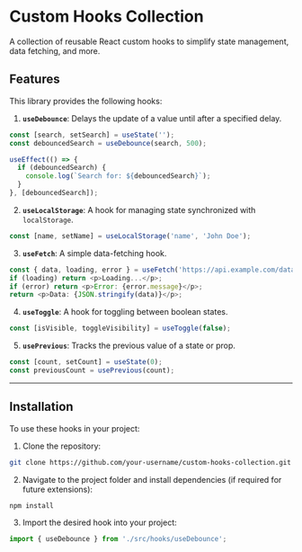 # Custom Hooks Collection

A collection of reusable React custom hooks to simplify state management, data fetching, and more.

## Features

This library provides the following hooks:

1. **`useDebounce`**: Delays the update of a value until after a specified delay.
```javascript
const [search, setSearch] = useState('');
const debouncedSearch = useDebounce(search, 500);

useEffect(() => {
  if (debouncedSearch) {
    console.log(`Search for: ${debouncedSearch}`);
  }
}, [debouncedSearch]);

```
2. **`useLocalStorage`**: A hook for managing state synchronized with `localStorage`.
```javascript
const [name, setName] = useLocalStorage('name', 'John Doe');
```
3. **`useFetch`**: A simple data-fetching hook.
```javascript
const { data, loading, error } = useFetch('https://api.example.com/data');
if (loading) return <p>Loading...</p>;
if (error) return <p>Error: {error.message}</p>;
return <p>Data: {JSON.stringify(data)}</p>;
```
4. **`useToggle`**: A hook for toggling between boolean states.
```javascript
const [isVisible, toggleVisibility] = useToggle(false);
```
5. **`usePrevious`**: Tracks the previous value of a state or prop.
```javascript
const [count, setCount] = useState(0);
const previousCount = usePrevious(count);
```

---

## Installation

To use these hooks in your project:

1. Clone the repository:
```bash
git clone https://github.com/your-username/custom-hooks-collection.git
```

2. Navigate to the project folder and install dependencies (if required for future extensions):
```bash
npm install
```

3. Import the desired hook into your project:
```javascript
import { useDebounce } from './src/hooks/useDebounce';
```
